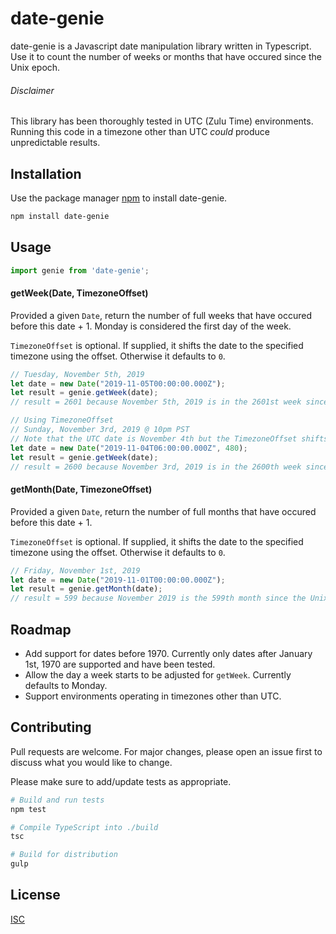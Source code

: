# date-genie
date-genie is a Javascript date manipulation library written in Typescript. Use it to count the number of weeks or months that have occured since the Unix epoch.

###### Disclaimer
This library has been thoroughly tested in UTC (Zulu Time) environments. Running this code in a timezone other than UTC *could* produce unpredictable results.

## Installation
Use the package manager [npm]() to install date-genie.

```bash
npm install date-genie
```

## Usage
```javascript
import genie from 'date-genie';
```

#### getWeek(Date, TimezoneOffset)
Provided a given `Date`, return the number of full weeks that have occured before this date + 1. Monday is considered the first day of the week.

`TimezoneOffset` is optional. If supplied, it shifts the date to the specified timezone using the offset. Otherwise it defaults to `0`.

```javascript
// Tuesday, November 5th, 2019
let date = new Date("2019-11-05T00:00:00.000Z"); 
let result = genie.getWeek(date);
// result = 2601 because November 5th, 2019 is in the 2601st week since the Unix epoch
```

```javascript
// Using TimezoneOffset
// Sunday, November 3rd, 2019 @ 10pm PST
// Note that the UTC date is November 4th but the TimezoneOffset shifts it back
let date = new Date("2019-11-04T06:00:00.000Z", 480); 
let result = genie.getWeek(date);
// result = 2600 because November 3rd, 2019 is in the 2600th week since the Unix epoch
```

#### getMonth(Date, TimezoneOffset)
Provided a given `Date`, return the number of full months that have occured before this date + 1.

`TimezoneOffset` is optional. If supplied, it shifts the date to the specified timezone using the offset. Otherwise it defaults to `0`.

```javascript
// Friday, November 1st, 2019
let date = new Date("2019-11-01T00:00:00.000Z"); 
let result = genie.getMonth(date);
// result = 599 because November 2019 is the 599th month since the Unix epoch
```

## Roadmap
- Add support for dates before 1970. Currently only dates after January 1st, 1970 are supported and have been tested.
- Allow the day a week starts to be adjusted for `getWeek`. Currently defaults to Monday.
- Support environments operating in timezones other than UTC.

## Contributing
Pull requests are welcome. For major changes, please open an issue first to discuss what you would like to change.

Please make sure to add/update tests as appropriate.

```bash
# Build and run tests
npm test

# Compile TypeScript into ./build
tsc

# Build for distribution
gulp
```

## License
[ISC](https://choosealicense.com/licenses/isc/)